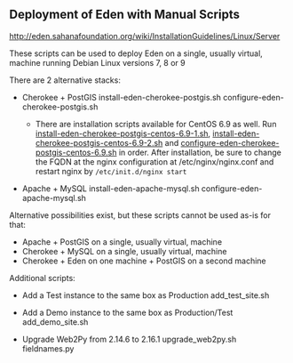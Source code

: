 Deployment of Eden with Manual Scripts
--------------------------------------

http://eden.sahanafoundation.org/wiki/InstallationGuidelines/Linux/Server

These scripts can be used to deploy Eden on a single, usually virtual, machine running Debian Linux versions 7, 8 or 9

There are 2 alternative stacks:
* Cherokee + PostGIS
    install-eden-cherokee-postgis.sh
    configure-eden-cherokee-postgis.sh
    * There are installation scripts available for CentOS 6.9 as well. Run [install-eden-cherokee-postgis-centos-6.9-1.sh](https://github.com/sahana/eden_deploy_manual/blob/master/install-eden-cherokee-postgis-centos-6.9-1.sh "install-eden-cherokee-postgis-centos-6.9-1.sh"), [install-eden-cherokee-postgis-centos-6.9-2.sh](https://github.com/sahana/eden_deploy_manual/blob/master/install-eden-cherokee-postgis-centos-6.9-2.sh "install-eden-cherokee-postgis-centos-6.9-2.sh") and [configure-eden-cherokee-postgis-centos-6.9.sh](https://github.com/sahana/eden_deploy_manual/blob/master/configure-eden-cherokee-postgis-centos-6.9.sh "configure-eden-cherokee-postgis-centos-6.9.sh") in order. After installation, be sure to change the FQDN at the nginx configuration at /etc/nginx/nginx.conf and restart nginx by `/etc/init.d/nginx start`
    
* Apache + MySQL
    install-eden-apache-mysql.sh
    configure-eden-apache-mysql.sh

Alternative possibilities exist, but these scripts cannot be used as-is for that:
* Apache + PostGIS on a single, usually virtual, machine
* Cherokee + MySQL on a single, usually virtual, machine
* Cherokee + Eden on one machine + PostGIS on a second machine


Additional scripts:

* Add a Test instance to the same box as Production
    add_test_site.sh

* Add a Demo instance to the same box as Production/Test
    add_demo_site.sh

* Upgrade Web2Py from 2.14.6 to 2.16.1
    upgrade_web2py.sh
    fieldnames.py

